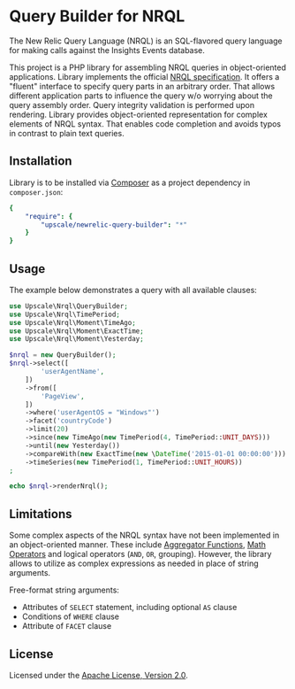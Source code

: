 Query Builder for NRQL
======================

The New Relic Query Language (NRQL) is an SQL-flavored query language for making calls against the Insights Events database.

This project is a PHP library for assembling NRQL queries in object-oriented applications. Library implements the official [NRQL specification](https://docs.newrelic.com/docs/insights/new-relic-insights/using-new-relic-query-language/nrql-reference). It offers a "fluent" interface to specify query parts in an arbitrary order. That allows different application parts to influence the query w/o worrying about the query assembly order. Query integrity validation is performed upon rendering. Library provides object-oriented representation for complex elements of NRQL syntax. That enables code completion and avoids typos in contrast to plain text queries.

## Installation

Library is to be installed via [Composer](https://getcomposer.org/) as a project dependency in `composer.json`:
```yaml
{
    "require": {
        "upscale/newrelic-query-builder": "*"
    }
}
```

## Usage

The example below demonstrates a query with all available clauses:
```php
use Upscale\Nrql\QueryBuilder;
use Upscale\Nrql\TimePeriod;
use Upscale\Nrql\Moment\TimeAgo;
use Upscale\Nrql\Moment\ExactTime;
use Upscale\Nrql\Moment\Yesterday;

$nrql = new QueryBuilder();
$nrql->select([
        'userAgentName',
    ])
    ->from([
        'PageView',
    ])
    ->where('userAgentOS = "Windows"')
    ->facet('countryCode')
    ->limit(20)
    ->since(new TimeAgo(new TimePeriod(4, TimePeriod::UNIT_DAYS)))
    ->until(new Yesterday())
    ->compareWith(new ExactTime(new \DateTime('2015-01-01 00:00:00')))
    ->timeSeries(new TimePeriod(1, TimePeriod::UNIT_HOURS))
;

echo $nrql->renderNrql();
```

## Limitations

Some complex aspects of the NRQL syntax have not been implemented in an object-oriented manner. These include [Aggregator Functions](https://docs.newrelic.com/docs/insights/new-relic-insights/using-new-relic-query-language/nrql-reference#functions), [Math Operators](https://docs.newrelic.com/docs/insights/new-relic-insights/using-new-relic-query-language/nrql-math) and logical operators (`AND`, `OR`, grouping). However, the library allows to utilize as complex expressions as needed in place of string arguments.
 
Free-format string arguments:
- Attributes of `SELECT` statement, including optional `AS` clause
- Conditions of `WHERE` clause
- Attribute of `FACET` clause

## License

Licensed under the [Apache License, Version 2.0](http://www.apache.org/licenses/LICENSE-2.0).
